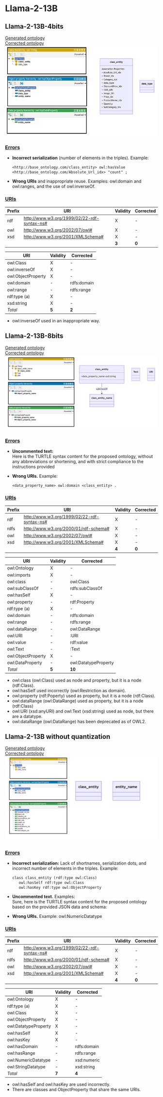# Llama-2-13B

## Llama-2-13B-4bits

[Generated ontology](./ontology_4bits.txt)
<br>
[Corrected ontology](./ontology_4bits_corrected.txt)
<br>
![](./ontology_4bits_corrected.png)

### [Errors](./ontology_4bits_notes.txt)

-   **Incorrect serialization** (number of elements in the triples). Example:
    ```
    <http://base_ontology.com/class_entity> owl:hasValue <http://base_ontology.com/Absolute_Url_idx> "count" ;
    ```

-   **Wrong URIs** and inappropriate reuse. Examples: owl:domain and owl:ranges, and the use of owl:inverseOf.


### [URIs](./ontology_4bits_URIs.xlsx)

| Prefix | URI                                           | Validity | Corrected |
|--------|-----------------------------------------------|----------|-----------|
| rdf    | http://www.w3.org/1999/02/22-rdf-syntax-ns#   | X        | -         |
| owl    | http://www.w3.org/2002/07/owl#                | X        | -         |
| xsd    | http://www.w3.org/2001/XMLSchema#             | X        | -         |
|        |                                               | **3**    | **0**     |

| URI                | Validity | Corrected   |
|--------------------|----------|-------------|
| owl:Class          | X        | -           |
| owl:inverseOf      | X        | -           |
| owl:ObjectProperty | X        | -           |
| owl:domain         | -        | rdfs:domain |
| owl:range          | -        | rdfs:range  |
| rdf:type (a)       | X        | -           |
| xsd:string         | X        | -           |
| *Total*            | **5**    | **2**       |

-   owl:inverseOf used in an inappropriate way.


## Llama-2-13B-8bits

[Generated ontology](./ontology_8bits.txt)
<br>
[Corrected ontology](./ontology_8bits_corrected.txt)
<br>
![](./ontology_8bits_corrected.png)


### [Errors](./ontology_8bits_notes.txt)

-   **Uncommented text:** <br>
    Here is the TURTLE syntax content for the proposed ontology, without any abbreviations or shortening, and with strict compliance to the instructions provided

-   **Wrong URIs.** Example:
    ```
    <data_property_name> owl:domain <class_entity> .
    ```


### [URIs](./ontology_8bits_URIs.xlsx)

| Prefix | URI                                           | Validity | Corrected |
|--------|-----------------------------------------------|----------|-----------|
| rdf    | http://www.w3.org/1999/02/22-rdf-syntax-ns#   | X        | -         |
| rdfs   | http://www.w3.org/2000/01/rdf-schema#         | X        | -         |
| owl    | http://www.w3.org/2002/07/owl#                | X        | -         |
| xsd    | http://www.w3.org/2001/XMLSchema#             | X        | -         |
|        |                                               | **4**    | **0**     |

| URI                | Validity | Corrected            |
|--------------------|----------|----------------------|
| owl:Ontology       | X        | -                    |
| owl:imports        | X        | -                    |
| owl:class          | -        | owl:Class            |
| owl:subClassOf     | -        | rdfs:subClassOf      |
| owl:hasSelf        | X        | -                    |
| owl:property       | -        | rdf:Property         |
| rdf:type (a)       | X        | -                    |
| owl:domain         | -        | rdfs:domain          |
| owl:range          | -        | rdfs:range           |
| owl:dataRange      | -        | owl:DataRange        |
| owl:URI            | -        | :URI                 |
| owl:value          | -        | rdf:value            |
| owl:Text           | -        | :Text                |
| owl:ObjectProperty | X        | -                    |
| owl:DataProperty   | -        | owl:DatatypeProperty |
| *Total*            | **5**    | **10**               |

-   owl:class (owl:Class) used as node and property, but it is a node (rdf:Class).
-   owl:hasSelf used incorrectly (owl:Restriction as domain).
-   owl:property (rdf:Poperty) used as property, but it is a node (rdf:Class).
-   owl:dataRange (owl:DataRange) used as property, but it is a node (rdf:Class)
-   owl:URI (xsd:anyURI) and owl:Text (xsd:string) used as node, but there are a datatype.
-   owl:dataRange (owl:DataRange) has been deprecated as of OWL2.


## Llama-2-13B without quantization

[Generated ontology](./ontology_all.txt)
<br>
[Corrected ontology](./ontology_all_corrected.txt)
<br>
![](./ontology_all_corrected.png)


### [Errors](./ontology_all_notes.txt)

-   **Incorrect serialization:** Lack of shortnames, serialization dots, and incorrect number of elements in the triples. Example:
    ```
    class class_entity (rdf:type owl:Class)
       owl:hasSelf rdf:type owl:Class
       owl:hasKey rdf:type owl:ObjectProperty
    ```

-   **Uncommented text.** Examples: <br>
    Sure, here is the TURTLE syntax content for the proposed ontology based on the provided JSON data and schema:

-   **Wrong URIs.** Example: owl:NumericDatatype


### [URIs](./ontology_all_URIs.xlsx)

| Prefix | URI                                           | Validity | Corrected |
|--------|-----------------------------------------------|----------|-----------|
| rdf    | http://www.w3.org/1999/02/22-rdf-syntax-ns#   | X        | -         |
| rdfs   | http://www.w3.org/2000/01/rdf-schema#         | X        | -         |
| owl    | http://www.w3.org/2002/07/owl#                | X        | -         |
| xsd    | http://www.w3.org/2001/XMLSchema#             | X        | -         |
|        |                                               | **4**    | **0**     |

| URI                  | Validity | Corrected   |
|----------------------|----------|-------------|
| owl:Ontology         | X        | -           |
| rdf:type (a)         | X        | -           |
| owl:Class            | X        | -           |
| owl:ObjectProperty   | X        | -           |
| owl:DatatypeProperty | X        | -           |
| owl:hasSelf          | X        | -           |
| owl:hasKey           | X        | -           |
| owl:hasDomain        | -        | rdfs:domain |
| owl:hasRange         | -        | rdfs:range  |
| owl:NumericDatatype  | -        | xsd:numeric |
| owl:StringDatatype   | -        | xsd:string  |
| *Total*              | **7**    | **4**       |

-   owl:hasSelf and owl:hasKey are used incorrectly.
-   There are classes and ObjectProperty that share the same URIs.